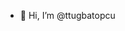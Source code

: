 - 👋 Hi, I’m @ttugbatopcu

<!---
ttugbatopcu/ttugbatopcu is a ✨ special ✨ repository because its `README.md` (this file) appears on your GitHub profile.
You can click the Preview link to take a look at your changes.
--->
